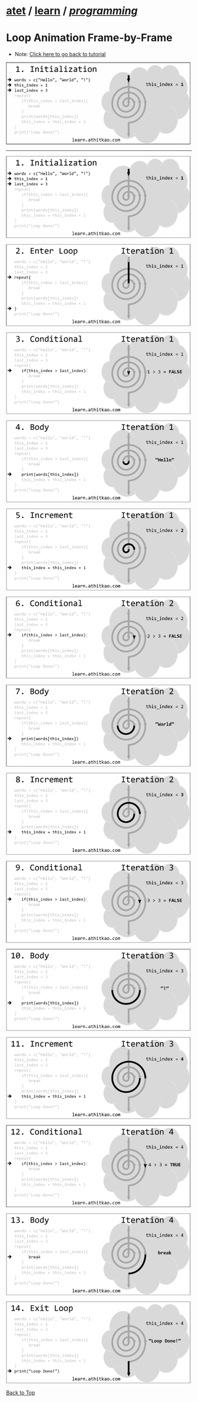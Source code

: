 # [atet](https://github.com/atet) / [learn](https://github.com/atet/learn/blob/master/README.md#atet--learn) / [**_programming_**](https://github.com/atet/learn/blob/master/programming/README.md#atet--learn--programming)

# Loop Animation Frame-by-Frame

* Note: [Click here to go back to tutorial](https://github.com/atet/learn/blob/master/programming/README.md#loop-concept)

[![step06c.gif](step06c.gif)](#nolink)

--------------------------------------------------------------------------------------------------

[![Frame_00001.png](Frame_00001.png)](#nolink)

[![Frame_00002.png](Frame_00002.png)](#nolink)

[![Frame_00003.png](Frame_00003.png)](#nolink)

[![Frame_00004.png](Frame_00004.png)](#nolink)

[![Frame_00005.png](Frame_00005.png)](#nolink)

[![Frame_00006.png](Frame_00006.png)](#nolink)

[![Frame_00007.png](Frame_00007.png)](#nolink)

[![Frame_00008.png](Frame_00008.png)](#nolink)

[![Frame_00009.png](Frame_00009.png)](#nolink)

[![Frame_00010.png](Frame_00010.png)](#nolink)

[![Frame_00011.png](Frame_00011.png)](#nolink)

[![Frame_00012.png](Frame_00012.png)](#nolink)

[![Frame_00013.png](Frame_00013.png)](#nolink)

[![Frame_00014.png](Frame_00014.png)](#nolink)

[Back to Top](#loop-animation-frame-by-frame)